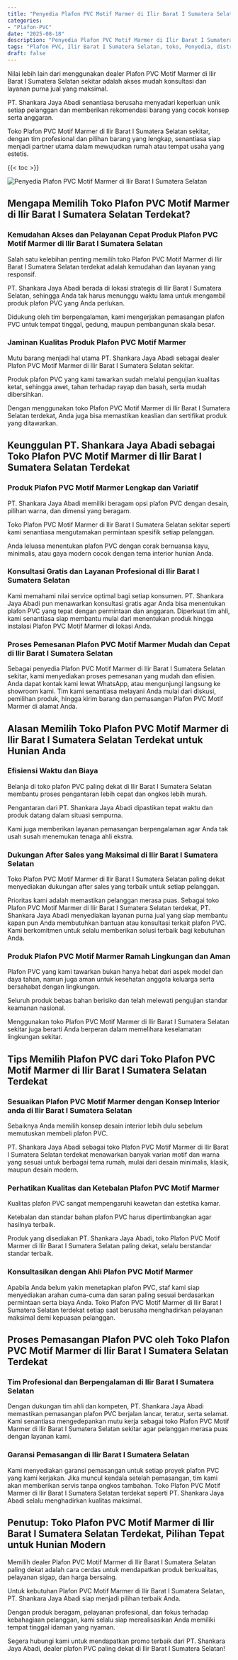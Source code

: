 ```yaml
---
title: "Penyedia Plafon PVC Motif Marmer di Ilir Barat I Sumatera Selatan"
categories: 
- "Plafon-PVC"
date: "2025-08-18"
description: "Penyedia Plafon PVC Motif Marmer di Ilir Barat I Sumatera Selatan untuk tempat tinggal, kantor, dan toko. Produk terbaik, pilihan motif, variasi warna modern, dengan jasa pemasangan oleh tenaga ahli berpengalaman serta kepastian resmi!|Servis penyediaan Plafon PVC Motif Marmer di Ilir Barat I Sumatera Selatan bagi kebutuhan hunian, perkantoran, maupun gerai, beserta plafon terbaik dan instalasi oleh tenaga ahli profesional dan garansi resmi.|Solusi Plafon PVC Motif Marmer di Ilir Barat I Sumatera Selatan yang terpercaya untuk rumah, perkantoran, serta ritel, bersama material unggulan dan instalasi dikerjakan oleh tim ahli dan jaminan resmi.|Distribusi Plafon PVC Motif Marmer di Ilir Barat I Sumatera Selatan untuk rumah, kantor, dan gerai, dengan plafon berkualitas dan instalasi oleh tenaga ahli profesional, dilengkapi beserta jaminan resmi.}"
tags: "Plafon PVC, Ilir Barat I Sumatera Selatan, toko, Penyedia, distributor"
draft: false
---
```


Nilai lebih lain dari menggunakan dealer Plafon PVC Motif Marmer di Ilir Barat I Sumatera Selatan sekitar adalah akses mudah konsultasi dan layanan purna jual yang maksimal.

PT. Shankara Jaya Abadi senantiasa berusaha menyadari keperluan unik setiap pelanggan dan memberikan rekomendasi barang yang cocok konsep serta anggaran.

Toko Plafon PVC Motif Marmer di Ilir Barat I Sumatera Selatan sekitar, dengan tim profesional dan pilihan barang yang lengkap, senantiasa siap menjadi partner utama dalam mewujudkan rumah atau tempat usaha yang estetis.

{{< toc >}}

![Penyedia Plafon PVC Motif Marmer di Ilir Barat I Sumatera Selatan](/images/Plafon-PVC/Penyedia-Plafon-PVC-Motif-Marmer-di-Ilir-Barat-I-Sumatera-Selatan.png)


## Mengapa Memilih Toko Plafon PVC Motif Marmer di Ilir Barat I Sumatera Selatan Terdekat?

### Kemudahan Akses dan Pelayanan Cepat Produk Plafon PVC Motif Marmer di Ilir Barat I Sumatera Selatan

Salah satu kelebihan penting memilih toko Plafon PVC Motif Marmer di Ilir Barat I Sumatera Selatan terdekat adalah kemudahan dan layanan yang responsif.

PT. Shankara Jaya Abadi berada di lokasi strategis di Ilir Barat I Sumatera Selatan, sehingga Anda tak harus menunggu waktu lama untuk mengambil produk plafon PVC yang Anda perlukan.

Didukung oleh tim berpengalaman, kami mengerjakan pemasangan plafon PVC untuk tempat tinggal, gedung, maupun pembangunan skala besar.

### Jaminan Kualitas Produk Plafon PVC Motif Marmer

Mutu barang menjadi hal utama PT. Shankara Jaya Abadi sebagai dealer Plafon PVC Motif Marmer di Ilir Barat I Sumatera Selatan sekitar.

Produk plafon PVC yang kami tawarkan sudah melalui pengujian kualitas ketat, sehingga awet, tahan terhadap rayap dan basah, serta mudah dibersihkan.

Dengan menggunakan toko Plafon PVC Motif Marmer di Ilir Barat I Sumatera Selatan terdekat, Anda juga bisa memastikan keaslian dan sertifikat produk yang ditawarkan.

## Keunggulan PT. Shankara Jaya Abadi sebagai Toko Plafon PVC Motif Marmer di Ilir Barat I Sumatera Selatan Terdekat

### Produk Plafon PVC Motif Marmer Lengkap dan Variatif

PT. Shankara Jaya Abadi memiliki beragam opsi plafon PVC dengan desain, pilihan warna, dan dimensi yang beragam.

Toko Plafon PVC Motif Marmer di Ilir Barat I Sumatera Selatan sekitar seperti kami senantiasa mengutamakan permintaan spesifik setiap pelanggan.

Anda leluasa menentukan plafon PVC dengan corak bernuansa kayu, minimalis, atau gaya modern cocok dengan tema interior hunian Anda.

### Konsultasi Gratis dan Layanan Profesional di Ilir Barat I Sumatera Selatan

Kami memahami nilai service optimal bagi setiap konsumen. PT. Shankara Jaya Abadi pun menawarkan konsultasi gratis agar Anda bisa menentukan plafon PVC yang tepat dengan permintaan dan anggaran. Diperkuat tim ahli, kami senantiasa siap membantu mulai dari menentukan produk hingga instalasi Plafon PVC Motif Marmer di lokasi Anda.

### Proses Pemesanan Plafon PVC Motif Marmer Mudah dan Cepat di Ilir Barat I Sumatera Selatan

Sebagai penyedia Plafon PVC Motif Marmer di Ilir Barat I Sumatera Selatan sekitar, kami menyediakan proses pemesanan yang mudah dan efisien. Anda dapat kontak kami lewat WhatsApp, atau mengunjungi langsung ke showroom kami. Tim kami senantiasa melayani Anda mulai dari diskusi, pemilihan produk, hingga kirim barang dan pemasangan Plafon PVC Motif Marmer di alamat Anda.

## Alasan Memilih Toko Plafon PVC Motif Marmer di Ilir Barat I Sumatera Selatan Terdekat untuk Hunian Anda

### Efisiensi Waktu dan Biaya

Belanja di toko plafon PVC paling dekat di Ilir Barat I Sumatera Selatan membantu proses pengantaran lebih cepat dan ongkos lebih murah.

Pengantaran dari PT. Shankara Jaya Abadi dipastikan tepat waktu dan produk datang dalam situasi sempurna.

Kami juga memberikan layanan pemasangan berpengalaman agar Anda tak usah susah menemukan tenaga ahli ekstra.

### Dukungan After Sales yang Maksimal di Ilir Barat I Sumatera Selatan

Toko Plafon PVC Motif Marmer di Ilir Barat I Sumatera Selatan paling dekat menyediakan dukungan after sales yang terbaik untuk setiap pelanggan.

Prioritas kami adalah memastikan pelanggan merasa puas. Sebagai toko Plafon PVC Motif Marmer di Ilir Barat I Sumatera Selatan terdekat, PT. Shankara Jaya Abadi menyediakan layanan purna jual yang siap membantu kapan pun Anda membutuhkan bantuan atau konsultasi terkait plafon PVC. Kami berkomitmen untuk selalu memberikan solusi terbaik bagi kebutuhan Anda.

### Produk Plafon PVC Motif Marmer Ramah Lingkungan dan Aman

Plafon PVC yang kami tawarkan bukan hanya hebat dari aspek model dan daya tahan, namun juga aman untuk kesehatan anggota keluarga serta bersahabat dengan lingkungan.

Seluruh produk bebas bahan berisiko dan telah melewati pengujian standar keamanan nasional.

Menggunakan toko Plafon PVC Motif Marmer di Ilir Barat I Sumatera Selatan sekitar juga berarti Anda berperan dalam memelihara keselamatan lingkungan sekitar.

## Tips Memilih Plafon PVC dari Toko Plafon PVC Motif Marmer di Ilir Barat I Sumatera Selatan Terdekat

### Sesuaikan Plafon PVC Motif Marmer dengan Konsep Interior anda di Ilir Barat I Sumatera Selatan

Sebaiknya Anda memilih konsep desain interior lebih dulu sebelum memutuskan membeli plafon PVC.

PT. Shankara Jaya Abadi sebagai toko Plafon PVC Motif Marmer di Ilir Barat I Sumatera Selatan terdekat menawarkan banyak varian motif dan warna yang sesuai untuk berbagai tema rumah, mulai dari desain minimalis, klasik, maupun desain modern.

### Perhatikan Kualitas dan Ketebalan Plafon PVC Motif Marmer

Kualitas plafon PVC sangat mempengaruhi keawetan dan estetika kamar.

Ketebalan dan standar bahan plafon PVC harus dipertimbangkan agar hasilnya terbaik.

Produk yang disediakan PT. Shankara Jaya Abadi, toko Plafon PVC Motif Marmer di Ilir Barat I Sumatera Selatan paling dekat, selalu berstandar standar terbaik.

### Konsultasikan dengan Ahli Plafon PVC Motif Marmer

Apabila Anda belum yakin menetapkan plafon PVC, staf kami siap menyediakan arahan cuma-cuma dan saran paling sesuai berdasarkan permintaan serta biaya Anda. Toko Plafon PVC Motif Marmer di Ilir Barat I Sumatera Selatan terdekat setiap saat berusaha menghadirkan pelayanan maksimal demi kepuasan pelanggan.

## Proses Pemasangan Plafon PVC oleh Toko Plafon PVC Motif Marmer di Ilir Barat I Sumatera Selatan Terdekat

### Tim Profesional dan Berpengalaman di Ilir Barat I Sumatera Selatan

Dengan dukungan tim ahli dan kompeten, PT. Shankara Jaya Abadi memastikan pemasangan plafon PVC berjalan lancar, teratur, serta selamat. Kami senantiasa mengedepankan mutu kerja sebagai toko Plafon PVC Motif Marmer di Ilir Barat I Sumatera Selatan sekitar agar pelanggan merasa puas dengan layanan kami.

### Garansi Pemasangan di Ilir Barat I Sumatera Selatan

Kami menyediakan garansi pemasangan untuk setiap proyek plafon PVC yang kami kerjakan. Jika muncul kendala setelah pemasangan, tim kami akan memberikan servis tanpa ongkos tambahan. Toko Plafon PVC Motif Marmer di Ilir Barat I Sumatera Selatan terdekat seperti PT. Shankara Jaya Abadi selalu menghadirkan kualitas maksimal.

## Penutup: Toko Plafon PVC Motif Marmer di Ilir Barat I Sumatera Selatan Terdekat, Pilihan Tepat untuk Hunian Modern

Memilih dealer Plafon PVC Motif Marmer di Ilir Barat I Sumatera Selatan paling dekat adalah cara cerdas untuk mendapatkan produk berkualitas, pelayanan sigap, dan harga bersaing.

Untuk kebutuhan Plafon PVC Motif Marmer di Ilir Barat I Sumatera Selatan, PT. Shankara Jaya Abadi siap menjadi pilihan terbaik Anda.

Dengan produk beragam, pelayanan profesional, dan fokus terhadap kebahagiaan pelanggan, kami selalu siap merealisasikan Anda memiliki tempat tinggal idaman yang nyaman.

Segera hubungi kami untuk mendapatkan promo terbaik dari PT. Shankara Jaya Abadi, dealer plafon PVC paling dekat di Ilir Barat I Sumatera Selatan!